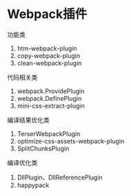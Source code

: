 # Webpack插件

功能类
1. htm-webpack-plugin
2. copy-webpack-plugin
3. clean-webpack-plugin

代码相关类
1. webpack.ProvidePlugin
2. webpack.DefinePlugin
3. mini-css-extract-plugin

编译结果优化类
1. TerserWebpackPlugin
2. optimize-css-assets-webpack-plugin
3. SplitChunksPlugin

编译优化类
1. DllPlugin、DllReferencePlugin
2. happypack
